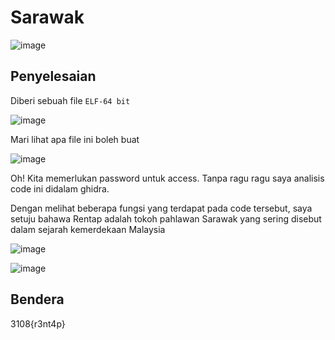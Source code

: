 # Sarawak
![image](https://github.com/6E3372/3108CTF-Writeup/assets/129729880/69cf3f38-6eae-4fcc-823d-a2c5ab66bdc1)

## Penyelesaian
Diberi sebuah file `ELF-64 bit`

![image](https://github.com/6E3372/3108CTF-Writeup/assets/129729880/d6c55777-629d-4ed8-a203-c0f435e99d7f)

Mari lihat apa file ini boleh buat

![image](https://github.com/6E3372/3108CTF-Writeup/assets/129729880/9845c1dd-0495-4b46-83d5-ae03f76bd5a4)

Oh! Kita memerlukan password untuk access. Tanpa ragu ragu saya analisis code ini didalam ghidra.

Dengan melihat beberapa fungsi yang terdapat pada code tersebut, saya setuju bahawa Rentap adalah tokoh pahlawan Sarawak yang sering disebut dalam sejarah kemerdekaan Malaysia

![image](https://github.com/6E3372/3108CTF-Writeup/assets/129729880/533669b8-a2fe-41ed-ba02-c208a9352eff)

![image](https://github.com/6E3372/3108CTF-Writeup/assets/129729880/8fe02c12-7292-4445-b589-4a69689015be)

## Bendera
3108{r3nt4p}
